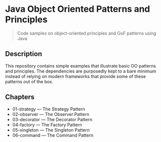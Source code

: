 # Java Object Oriented Patterns and Principles
> Code samples on object-oriented principles and GoF patterns using Java

## Description
This repository contains simple examples that illustrate basic OO patterns and principles. The dependencies are purposedly kept to a bare minimum instead of relying on modern frameworks that provide some of these patterns out of the box.

## Chapters
+ 01-strategy &mdash; The Strategy Pattern
+ 02-observer &mdash; The Observer Pattern
+ 03-decorator &mdash; The Decorator Pattern
+ 04-factory &mdash; The Factory Pattern
+ 05-singleton &mdash; The Singleton Pattern
+ 06-command &mdash; The Command Pattern